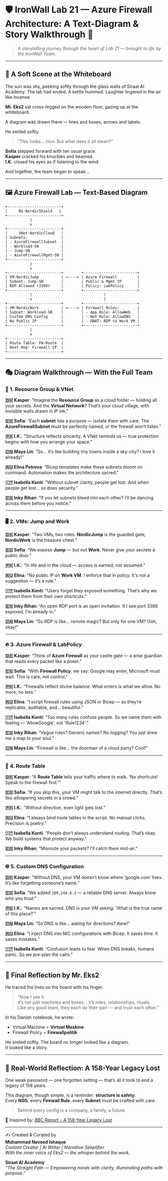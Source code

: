 
# 🛡️ IronWall Lab 21 — Azure Firewall Architecture: A Text-Diagram & Story Walkthrough 🌸

> _A storytelling journey through the heart of Lab 21 — brought to life by the IronWall Team._

---

## 💬 A Soft Scene at the Whiteboard

The sun was shy, peeking softly through the glass walls of Siraat AI Academy. The lab had ended. A kettle hummed. Laughter lingered in the air like incense.

**Mr. Eks2** sat cross-legged on the wooden floor, gazing up at the whiteboard.

A diagram was drawn there — lines and boxes, arrows and labels.

He smiled softly.  
> “This looks... nice. But what does it all mean?”

**Sofia** stepped forward with her usual grace.  
**Kasper** cracked his knuckles and beamed.  
**I.K.** closed his eyes as if listening to the wind.

And together, the team began to speak...

---

## 🖼️ Azure Firewall Lab — Text-Based Diagram

```
+------------------------+
|     RG-NordicShield   |
+------------------------+
           |
           v
+------------------------+
|     VNet-NordicCloud   |
| Subnets:               |
| - AzureFirewallSubnet  |
| - Workload-SN          |
| - Jump-SN              |
| - AzureFirewallMgmt-SN |
+------------------------+
           |
           v
+------------------------+        +------------------------+
| VM-NordicJump          | <----> | Azure Firewall         |
| Subnet: Jump-SN        |        | Public & Mgmt IP       |
| RDP Allowed (3389)     |        | Policy: LabPolicy      |
+------------------------+        +------------------------+
           |                                |
           v                                |
+------------------------+        +------------------------+
| VM-NordicWork          | <----> | Firewall Rules:        |
| Subnet: Workload-SN    |        | - App Rule: AllowWeb   |
| Custom DNS Config      |        | - Net Rule: AllowDNS   |
| No Public IP           |        | - DNAT: RDP to Work VM |
+------------------------+        +------------------------+
           |
           v
+------------------------+
| Route Table: FW-Route  |
| Next Hop: Firewall IP  |
+------------------------+
```

---

## 🎭 Diagram Walkthrough — With the Full Team

### 🧱 **1. Resource Group & VNet**

**🇩🇰 Kasper**: “Imagine the **Resource Group** as a cloud folder — holding all your secrets. And the **Virtual Network**? That’s your cloud village, with invisible walls drawn in IP ink.”

**🇪🇸 Sofia**: “Each **subnet** has a purpose — isolate them with care. The **AzureFirewallSubnet** must be perfectly named, or the firewall won’t listen.”

**🇵🇰 I.K.**: “Structure reflects sincerity. A VNet reminds us — true protection begins with how you arrange your space.”

**🇨🇳 Maya Lin**: “So... it’s like building tiny towns inside a sky-city? I love it already!”

**🇷🇺 Elina Petrova**: “Bicep templates make these subnets bloom on command. Automation makes the architecture sacred.”

**🇮🇹 Isabella Konti**: “Without subnet clarity, people get lost. And when people get lost... so does security.”

**🇪🇸 Inky Rihan**: “If you let subnets bleed into each other? I’ll be dancing across them before you notice.”

---

### 🖥️ **2. VMs: Jump and Work**

**🇩🇰 Kasper**: “Two VMs, two roles: **NordicJump** is the guarded gate; **NordicWork** is the treasure chest.”

**🇪🇸 Sofia**: “We expose **Jump** — but not **Work**. Never give your secrets a public door.”

**🇵🇰 I.K.**: “In life and in the cloud — access is earned, not assumed.”

**🇷🇺 Elina**: “No public IP on **Work VM**. I enforce that in policy. It's not a suggestion — it’s a rule.”

**🇮🇹 Isabella Konti**: “Users forget they exposed something. That’s why we protect them from their own shortcuts.”

**🇪🇸 Inky Rihan**: “An open RDP port is an open invitation. If I see port 3389 exposed, I’m already in.”

**🇨🇳 Maya Lin**: “So RDP is like... remote magic? But only for one VM? Ooh, okay!”

---

### 🔥 **3. Azure Firewall & LabPolicy**

**🇩🇰 Kasper**: “Think of **Azure Firewall** as your castle gate — a wise guardian that reads every packet like a poem.”

**🇪🇸 Sofia**: “With **Firewall Policy**, we say: Google may enter, Microsoft must wait. This is care, not control.”

**🇵🇰 I.K.**: “Firewalls reflect divine balance. What enters is what we allow. No more, no less.”

**🇷🇺 Elina**: “I script firewall rules using JSON or Bicep — so they’re replicable, auditable, and... beautiful.”

**🇮🇹 Isabella Konti**: “Too many rules confuse people. So we name them with feeling — 'AllowGoogle', not 'Rule1234'.”

**🇪🇸 Inky Rihan**: “Vague rules? Generic names? No logging? You just drew me a map to your soul.”

**🇨🇳 Maya Lin**: “Firewall is like... the doorman of a cloud party? Cool!”

---

### 🧭 **4. Route Table**

**🇩🇰 Kasper**: “A **Route Table** tells your traffic where to walk. 'No shortcuts! Speak to the firewall first.'”

**🇪🇸 Sofia**: “If you skip this, your VM might talk to the internet directly. That’s like whispering secrets in a crowd.”

**🇵🇰 I.K.**: “Without direction, even light gets lost.”

**🇷🇺 Elina**: “I always bind route tables in the script. No manual clicks. Precision is poetry.”

**🇮🇹 Isabella Konti**: “People don’t always understand routing. That’s okay. We build systems that protect anyway.”

**🇪🇸 Inky Rihan**: “Misroute your packets? I’ll catch them mid-air.”

---

### 🌐 **5. Custom DNS Configuration**

**🇩🇰 Kasper**: “Without DNS, your VM doesn’t know where ‘google.com’ lives. It’s like forgetting someone’s name.”

**🇪🇸 Sofia**: “We added `209.244.0.3` — a reliable DNS server. Always know who you trust.”

**🇵🇰 I.K.**: “Names are sacred. DNS is your VM asking: 'What is the true name of this place?'”

**🇨🇳 Maya Lin**: “So DNS is like... asking for directions? Aww!”

**🇷🇺 Elina**: “I inject DNS into NIC configurations with Bicep. It saves time. It saves mistakes.”

**🇮🇹 Isabella Konti**: “Confusion leads to fear. When DNS breaks, humans panic. So we pre-plan the calm.”

---

## 🌟 Final Reflection by Mr. Eks2

He traced the lines on the board with his finger.

> “Now I see it.  
> It’s not just machines and boxes… it’s roles, relationships, rituals.  
> Like any good team, they each do their part — and trust each other.”

In his Danish notebook, he wrote:

- Virtual Machine = **Virtuel Maskine**  
- Firewall Policy = **Firewallpolitik**

He smiled softly. The board no longer looked like a diagram.  
It looked like a story.

---

## 🔐 Real-World Reflection: A 158-Year Legacy Lost

One weak password — one forgotten setting — that’s all it took to end a legacy of 158 years.

This diagram, though simple, is a reminder: **structure is safety**.  
Every **NSG**, every **Firewall Rule**, every **Subnet** must be crafted with care.

> Behind every config is a company, a family, a future.

📖 Inspired by: [BBC Report – A 158-Year Legacy Lost](https://www.bbc.com/news/articles/cx2gx28815wo)

---

✍️ Created & Curated by  
**Muhammad Naveed Ishaque**  
_Content Creator | AI Writer | Narrative Simplifier_  
_With the inner voice of Eks2 — the whisper behind the work._

**Siraat AI Academy**  
_“The Straight Path — Empowering minds with clarity, illuminating paths with purpose.”_
